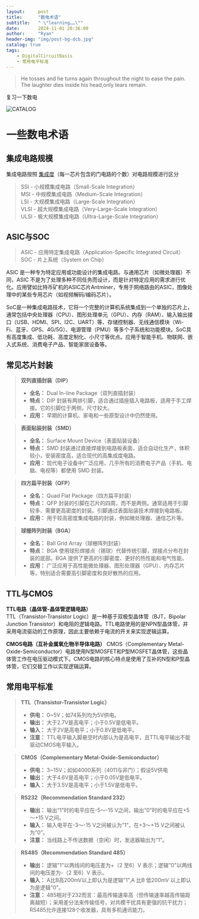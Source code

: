 ```yaml
---
layout:     post
title:      "数电术语"
subtitle:   " \"learning……\""
date:       2024-11-01 20:36:00
author:     "Ryan"
header-img: "img/post-bg-dcb.jpg"
catalog: true
tags:
    - DigitalCircuitBasis
    - 常用电平标准
---
```


> He tosses and he turns again throughout the night to ease the pain. The laughter dies inside his head,only tears remain.

复习一下数电

![CATALOG](https://ryanaqu.github.io/img/inpost_dcb/dcb_catalog.png  "catalog")

# 一些数电术语
## 集成电路规模
集成电路按照 <u>集成度</u>（每一芯片包含的门电路的个数）对电路规模进行区分  
> SSI - 小规模集成电路（Small-Scale Integration）  
> MSI - 中规模集成电路（Medium-Scale Integration）  
> LSI - 大规模集成电路（Large-Scale Integration）  
> VLSI - 超大规模集成电路（Very-Large-Scale Integration）  
> ULSI - 极大规模集成电路（Ultra-Large-Scale Integration）

## ASIC与SOC
> ASIC - 应用特定集成电路（Application-Specific Integrated Circuit）    
> SOC - 片上系统（System on Chip）  

ASIC 是一种专为特定应用或功能设计的集成电路。与通用芯片（如微处理器）不同，ASIC 不是为了处理多种不同任务而设计，而是针对特定应用的需求进行优化。应用譬如比特币矿机的ASIC芯片Antminer，专用于网络路由的ASIC，图像处理中的某些专用芯片（如视频解码/编码芯片）。


SoC是一种集成电路技术，它将一个完整的计算机系统集成到一个单独的芯片上，通常包括中央处理器（CPU）、图形处理单元（GPU）、内存（RAM）、输入输出接口（USB、HDMI、SPI、I2C、UART）等、存储控制器、无线通信模块（Wi-Fi、蓝牙、GPS、4G/5G）、电源管理（PMU）等多个子系统和功能模块。SoC具有高度集成、低功耗、高度定制化、小尺寸等优点。应用于智能手机、物联网、嵌入式系统、消费电子产品、智能家居设备等。
## 常见芯片封装
> **双列直插封装（DIP）**
> * **全名：** Dual In-line Package（双列直插封装）
> * **特点：** DIP 封装有两排引脚，适合通过插座插入电路板，适用于手工焊接。它的引脚位于两侧，尺寸较大。
> * **应用：** 早期的计算机、家电和一些原型设计中仍然使用。

> **表面贴装封装（SMD）**
> * **全名：** Surface Mount Device（表面贴装设备）
> * **特点：** SMD 封装通过直接焊接到电路板表面，适合自动化生产，体积较小，安装密度高，适合现代的高集成度电路。
> * **应用：** 现代电子设备中广泛应用，几乎所有的消费电子产品（手机、电脑、电视等）都使用 SMD 封装。

> **四方扁平封装（QFP）**
> * **全名：** Quad Flat Package（四方扁平封装）
> * **特点：** QFP 封装的引脚在芯片的四周，而不是两侧。通常适用于引脚较多、需要更高密度的封装。引脚通过表面贴装技术焊接到电路板。
> * **应用：** 用于较高密度集成电路的封装，例如微处理器、通信芯片等。

> **球栅阵列封装（BGA）**
> * **全名：** Ball Grid Array（球栅阵列封装）
> * **特点：** BGA 使用球形焊接点（锡球）代替传统引脚，焊接点分布在封装的底部。BGA 提供了更高的引脚密度、更好的热性能和电气性能。
> * **应用：** 广泛应用于高性能微处理器、图形处理器（GPU）、内存芯片等，特别适合需要高引脚密度和良好散热的应用。

## TTL与CMOS
**TTL电路（晶体管-晶体管逻辑电路）**  
TTL（Transistor-Transistor Logic）是一种基于双极型晶体管（BJT，Bipolar Junction Transistor）和电阻的逻辑电路。TTL电路使用的是NPN型晶体管，并采用电流驱动的工作原理，因此主要依赖于电流的开关来实现逻辑运算。

**CMOS电路（互补金属氧化物半导体电路）**
CMOS（Complementary Metal-Oxide-Semiconductor）电路使用N型MOSFET和P型MOSFET晶体管，这些晶体管工作在电压驱动模式下。CMOS电路的核心特点是使用了互补的N型和P型晶体管，它们交替工作以实现逻辑运算。

## 常用电平标准
> **TTL（Transistor-Transistor Logic）**
> * **供电：** 0~5V；如74系列均为5V供电。
> * **输出：** 大于2.7V是高电平；小于0.5V是低电平。
> * **输入：** 大于2V是高电平；小于0.8V是低电平。
> * **注意：** TTL电平输入脚悬空时内部认为是高电平，且TTL电平输出不能驱动CMOS电平输入。

> **CMOS（Complementary Metal-Oxide-Semiconductor）**
> * **供电：** 3~15V；如如4000系列（4011与非门）；假设5V供电
> * **输出：** 大于4.6V是高电平；小于0.05V是低电平。
> * **输入：** 大于3.5V是高电平；小于1.5V是低电平。

> **RS232（Recommendation Standard 232）**
> * **输出：** 输出“1”时的电平应在-5～-15 V之间，输出“0”时的电平应在+5～+15 V之间。
> * **输入：** 输入电平在-3～-15 V之间被认为“1”，在+3～+15 V之间被认为“0”。
> * **注意：** 当线路上不传送数据（空闲）时，发送器输出为“1”。

> **RS485（Recommendation Standard 485）**
> * **输出：** 逻辑"1"以两线间的电压差为+（2 至6）V 表示；逻辑"0"以两线间的电压差为-（2 至6）V 表示。
> * **输入：** A比B高200mV以上即认为是逻辑"1",A 比B 低200mV 以上即认为是逻辑"0"。
> * **注意：** 485相对于232而言：最高传输速率高（但传输速率越高传输距离越短）；采用差分法来传输信号，对共模干扰具有更强的抗干扰力；RS485允许连接128个收发器，具有多机通讯能力。

